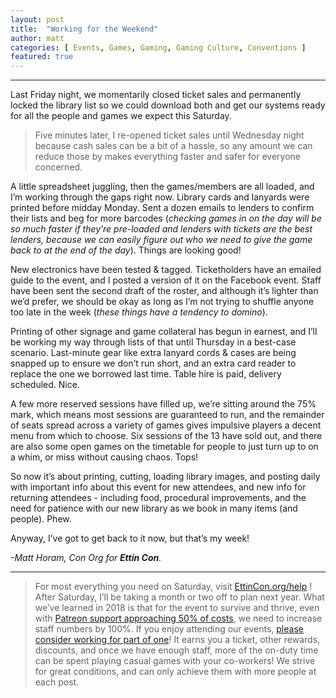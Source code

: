 ```yaml
---
layout: post
title:  "Working for the Weekend"
author: matt
categories: [ Events, Games, Gaming, Gaming Culture, Conventions ]
featured: true
---
```


<section name="f54d" class="section section--body section--first"><div class="section-divider"><hr class="section-divider"></div><div class="section-content"><div class="section-inner sectionLayout--insetColumn"><p name="1e43" id="1e43" class="graf graf--p graf-after--h3">Last Friday night, we momentarily closed ticket sales and permanently locked the library list so we could download both and get our systems ready for all the people and games we expect this Saturday.</p><blockquote name="1729" id="1729" class="graf graf--blockquote graf-after--p">Five minutes later, I re-opened ticket sales until Wednesday night because cash sales can be a bit of a hassle, so any amount we can reduce those by makes everything faster and safer for everyone concerned.</blockquote><p name="6842" id="6842" class="graf graf--p graf-after--blockquote">A little spreadsheet juggling, then the games/members are all loaded, and I’m working through the gaps right now. Library cards and lanyards were printed before midday Monday. Sent a dozen emails to lenders to confirm their lists and beg for more barcodes (<em class="markup--em markup--p-em">checking games in on the day will be so much faster if they’re pre-loaded and lenders with tickets are the best lenders, because we can easily figure out who we need to give the game back to at the end of the day</em>). Things are looking good!</p><p name="e7bd" id="e7bd" class="graf graf--p graf-after--p">New electronics have been tested &amp; tagged. Ticketholders have an emailed guide to the event, and I posted a version of it on the Facebook event. Staff have been sent the second draft of the roster, and although it’s lighter than we’d prefer, we should be okay as long as I’m not trying to shuffle anyone too late in the week (<em class="markup--em markup--p-em">these things have a tendency to domino</em>).</p><p name="f1b9" id="f1b9" class="graf graf--p graf-after--p">Printing of other signage and game collateral has begun in earnest, and I’ll be working my way through lists of that until Thursday in a best-case scenario. Last-minute gear like extra lanyard cords &amp; cases are being snapped up to ensure we don’t run short, and an extra card reader to replace the one we borrowed last time. Table hire is paid, delivery scheduled. Nice.</p><p name="e8fb" id="e8fb" class="graf graf--p graf-after--p">A few more reserved sessions have filled up, we’re sitting around the 75% mark, which means most sessions are guaranteed to run, and the remainder of seats spread across a variety of games gives impulsive players a decent menu from which to choose. Six sessions of the 13 have sold out, and there are also some open games on the timetable for people to just turn up to on a whim, or miss without causing chaos. Tops!</p><p name="2d69" id="2d69" class="graf graf--p graf-after--p">So now it’s about printing, cutting, loading library images, and posting daily with important info about this event for new attendees, and new info for returning attendees - including food, procedural improvements, and the need for patience with our new library as we book in many items (and people). Phew.</p><p name="03bc" id="03bc" class="graf graf--p graf-after--p">Anyway, I’ve got to get back to it now, but that’s my week!</p><p name="72c2" id="72c2" class="graf graf--p graf-after--p graf--trailing"><em class="markup--em markup--p-em">-Matt Horam, Con Org for </em><strong class="markup--strong markup--p-strong"><em class="markup--em markup--p-em">Ettin Con</em></strong><em class="markup--em markup--p-em">.</em></p></div></div></section><section name="a4e4" class="section section--body section--last"><div class="section-divider"><hr class="section-divider"></div><div class="section-content"><div class="section-inner sectionLayout--insetColumn"><blockquote name="b256" id="b256" class="graf graf--blockquote graf--leading graf--trailing">For most everything you need on Saturday, visit <a href="https://EttinCon.org/help" data-href="https://EttinCon.org/help" class="markup--anchor markup--blockquote-anchor" rel="noopener" target="_blank">EttinCon.org/help</a> !<br>After Saturday, I’ll be taking a month or two off to plan next year. What we’ve learned in 2018 is that for the event to survive and thrive, even with <a href="https://patreon.com/EttinCon" data-href="https://patreon.com/EttinCon" class="markup--anchor markup--blockquote-anchor" rel="noopener" target="_blank">Patreon support approaching 50% of costs</a>, we need to increase staff numbers by 100%. If you enjoy attending our events, <a href="https://EttinCon.org/volunteer" data-href="https://EttinCon.org/volunteer" class="markup--anchor markup--blockquote-anchor" rel="noopener" target="_blank">please consider working for part of one</a>! It earns you a ticket, other rewards, discounts, and once we have enough staff, more of the on-duty time can be spent playing casual games with your co-workers! We strive for great conditions, and can only achieve them with more people at each post.</blockquote></div></div></section>